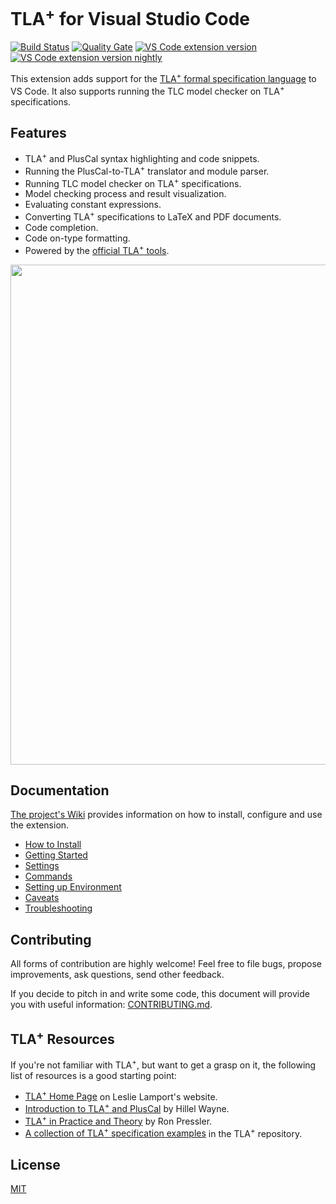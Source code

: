 # TLA<sup>+</sup> for Visual Studio Code

[![Build Status](https://img.shields.io/github/actions/workflow/status/alygin/vscode-tlaplus/ci.yml?branch=master)](https://github.com/alygin/vscode-tlaplus/actions?query=workflow%3ACI) [![Quality Gate](https://img.shields.io/sonar/quality_gate/alygin_vscode-tlaplus?server=https%3A%2F%2Fsonarcloud.io&style=flat-square)](https://sonarcloud.io/dashboard?id=alygin_vscode-tlaplus) [![VS Code extension version](https://img.shields.io/visual-studio-marketplace/i/alygin.vscode-tlaplus?color=blue&label=Stable%20Release&style=flat-square)](https://marketplace.visualstudio.com/items?itemName=alygin.vscode-tlaplus) [![VS Code extension version nightly](https://img.shields.io/visual-studio-marketplace/i/alygin.vscode-tlaplus-nightly?color=blue&label=Nightly%20Build&style=flat-square)](https://marketplace.visualstudio.com/items?itemName=alygin.vscode-tlaplus-nightly)

This extension adds support for the [TLA<sup>+</sup> formal specification language](http://research.microsoft.com/en-us/um/people/lamport/tla/tla.html) to VS Code. It also supports running the TLC model checker on TLA<sup>+</sup> specifications.

## Features

- TLA<sup>+</sup> and PlusCal syntax highlighting and code snippets.
- Running the PlusCal-to-TLA<sup>+</sup> translator and module parser.
- Running TLC model checker on TLA<sup>+</sup> specifications.
- Model checking process and result visualization.
- Evaluating constant expressions.
- Converting TLA<sup>+</sup> specifications to LaTeX and PDF documents.
- Code completion.
- Code on-type formatting.
- Powered by the [official TLA<sup>+</sup> tools](https://github.com/tlaplus/tlaplus).

<img src="https://raw.githubusercontent.com/alygin/vscode-tlaplus/master/resources/images/screencast.gif" width="800" height="auto">

## Documentation

[The project's Wiki](https://github.com/alygin/vscode-tlaplus/wiki) provides information on how to install, configure and use the extension.

* [How to Install](https://github.com/alygin/vscode-tlaplus/wiki/How-to-Install)
* [Getting Started](https://github.com/alygin/vscode-tlaplus/wiki/Getting-Started)
* [Settings](https://github.com/alygin/vscode-tlaplus/wiki/Settings)
* [Commands](https://github.com/alygin/vscode-tlaplus/wiki/Commands)
* [Setting up Environment](https://github.com/alygin/vscode-tlaplus/wiki/Setting-up-Environment)
* [Caveats](https://github.com/alygin/vscode-tlaplus/wiki/Caveats)
* [Troubleshooting](https://github.com/alygin/vscode-tlaplus/wiki/Troubleshooting)

## Contributing

All forms of contribution are highly welcome! Feel free to file bugs, propose improvements, ask questions, send other feedback.

If you decide to pitch in and write some code, this document will provide you with useful information: [CONTRIBUTING.md](CONTRIBUTING.md).

## TLA<sup>+</sup> Resources

If you're not familiar with TLA<sup>+</sup>, but want to get a grasp on it, the following list of resources is a good starting point:

* [TLA<sup>+</sup> Home Page](http://research.microsoft.com/en-us/um/people/lamport/tla/tla.html) on Leslie Lamport's website.
* [Introduction to TLA<sup>+</sup> and PlusCal](https://learntla.com) by Hillel Wayne.
* [TLA<sup>+</sup> in Practice and Theory](https://pron.github.io/posts/tlaplus_part1) by Ron Pressler.
* [A collection of TLA<sup>+</sup> specification examples](https://github.com/tlaplus/Examples) in the TLA<sup>+</sup> repository.

## License

[MIT](LICENSE)
